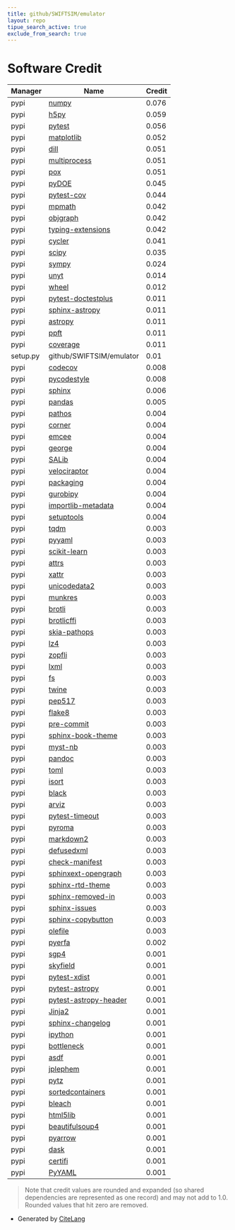 ```yaml
---
title: github/SWIFTSIM/emulator
layout: repo
tipue_search_active: true
exclude_from_search: true
---
```

# Software Credit

|Manager|Name|Credit|
|-------|----|------|
|pypi|[numpy](https://pypi.org/project/numpy)|0.076|
|pypi|[h5py](http://www.h5py.org)|0.059|
|pypi|[pytest](https://pypi.org/project/pytest)|0.056|
|pypi|[matplotlib](https://matplotlib.org)|0.052|
|pypi|[dill](https://github.com/uqfoundation/dill)|0.051|
|pypi|[multiprocess](https://github.com/uqfoundation/multiprocess)|0.051|
|pypi|[pox](https://github.com/uqfoundation/pox)|0.051|
|pypi|[pyDOE](https://github.com/tisimst/pyDOE)|0.045|
|pypi|[pytest-cov](https://pypi.org/project/pytest-cov)|0.044|
|pypi|[mpmath](http://mpmath.org/)|0.042|
|pypi|[objgraph](https://pypi.org/project/objgraph)|0.042|
|pypi|[typing-extensions](https://pypi.org/project/typing-extensions)|0.042|
|pypi|[cycler](https://github.com/matplotlib/cycler)|0.041|
|pypi|[scipy](https://pypi.org/project/scipy)|0.035|
|pypi|[sympy](https://sympy.org)|0.024|
|pypi|[unyt](https://github.com/yt-project/unyt)|0.014|
|pypi|[wheel](https://github.com/pypa/wheel)|0.012|
|pypi|[pytest-doctestplus](https://pypi.org/project/pytest-doctestplus)|0.011|
|pypi|[sphinx-astropy](https://pypi.org/project/sphinx-astropy)|0.011|
|pypi|[astropy](http://astropy.org)|0.011|
|pypi|[ppft](https://github.com/uqfoundation/ppft)|0.011|
|pypi|[coverage](https://pypi.org/project/coverage)|0.011|
|setup.py|github/SWIFTSIM/emulator|0.01|
|pypi|[codecov](https://pypi.org/project/codecov)|0.008|
|pypi|[pycodestyle](https://pypi.org/project/pycodestyle)|0.008|
|pypi|[sphinx](https://pypi.org/project/sphinx)|0.006|
|pypi|[pandas](https://pypi.org/project/pandas)|0.005|
|pypi|[pathos](https://github.com/uqfoundation/pathos)|0.004|
|pypi|[corner](https://corner.readthedocs.io)|0.004|
|pypi|[emcee](https://emcee.readthedocs.io)|0.004|
|pypi|[george](https://github.com/dfm/george)|0.004|
|pypi|[SALib](http://salib.github.io/SALib/)|0.004|
|pypi|[velociraptor](https://github.com/swiftsim/velociraptor-python)|0.004|
|pypi|[packaging](https://pypi.org/project/packaging)|0.004|
|pypi|[gurobipy](https://pypi.org/project/gurobipy)|0.004|
|pypi|[importlib-metadata](https://pypi.org/project/importlib-metadata)|0.004|
|pypi|[setuptools](https://pypi.org/project/setuptools)|0.004|
|pypi|[tqdm](https://pypi.org/project/tqdm)|0.003|
|pypi|[pyyaml](https://pypi.org/project/pyyaml)|0.003|
|pypi|[scikit-learn](https://pypi.org/project/scikit-learn)|0.003|
|pypi|[attrs](https://pypi.org/project/attrs)|0.003|
|pypi|[xattr](https://pypi.org/project/xattr)|0.003|
|pypi|[unicodedata2](https://pypi.org/project/unicodedata2)|0.003|
|pypi|[munkres](https://pypi.org/project/munkres)|0.003|
|pypi|[brotli](https://pypi.org/project/brotli)|0.003|
|pypi|[brotlicffi](https://pypi.org/project/brotlicffi)|0.003|
|pypi|[skia-pathops](https://pypi.org/project/skia-pathops)|0.003|
|pypi|[lz4](https://pypi.org/project/lz4)|0.003|
|pypi|[zopfli](https://pypi.org/project/zopfli)|0.003|
|pypi|[lxml](https://pypi.org/project/lxml)|0.003|
|pypi|[fs](https://pypi.org/project/fs)|0.003|
|pypi|[twine](https://pypi.org/project/twine)|0.003|
|pypi|[pep517](https://pypi.org/project/pep517)|0.003|
|pypi|[flake8](https://pypi.org/project/flake8)|0.003|
|pypi|[pre-commit](https://pypi.org/project/pre-commit)|0.003|
|pypi|[sphinx-book-theme](https://pypi.org/project/sphinx-book-theme)|0.003|
|pypi|[myst-nb](https://pypi.org/project/myst-nb)|0.003|
|pypi|[pandoc](https://pypi.org/project/pandoc)|0.003|
|pypi|[toml](https://pypi.org/project/toml)|0.003|
|pypi|[isort](https://pypi.org/project/isort)|0.003|
|pypi|[black](https://pypi.org/project/black)|0.003|
|pypi|[arviz](https://pypi.org/project/arviz)|0.003|
|pypi|[pytest-timeout](https://pypi.org/project/pytest-timeout)|0.003|
|pypi|[pyroma](https://pypi.org/project/pyroma)|0.003|
|pypi|[markdown2](https://pypi.org/project/markdown2)|0.003|
|pypi|[defusedxml](https://pypi.org/project/defusedxml)|0.003|
|pypi|[check-manifest](https://pypi.org/project/check-manifest)|0.003|
|pypi|[sphinxext-opengraph](https://pypi.org/project/sphinxext-opengraph)|0.003|
|pypi|[sphinx-rtd-theme](https://pypi.org/project/sphinx-rtd-theme)|0.003|
|pypi|[sphinx-removed-in](https://pypi.org/project/sphinx-removed-in)|0.003|
|pypi|[sphinx-issues](https://pypi.org/project/sphinx-issues)|0.003|
|pypi|[sphinx-copybutton](https://pypi.org/project/sphinx-copybutton)|0.003|
|pypi|[olefile](https://pypi.org/project/olefile)|0.003|
|pypi|[pyerfa](https://github.com/liberfa/pyerfa)|0.002|
|pypi|[sgp4](https://pypi.org/project/sgp4)|0.001|
|pypi|[skyfield](https://pypi.org/project/skyfield)|0.001|
|pypi|[pytest-xdist](https://pypi.org/project/pytest-xdist)|0.001|
|pypi|[pytest-astropy](https://pypi.org/project/pytest-astropy)|0.001|
|pypi|[pytest-astropy-header](https://pypi.org/project/pytest-astropy-header)|0.001|
|pypi|[Jinja2](https://pypi.org/project/Jinja2)|0.001|
|pypi|[sphinx-changelog](https://pypi.org/project/sphinx-changelog)|0.001|
|pypi|[ipython](https://pypi.org/project/ipython)|0.001|
|pypi|[bottleneck](https://pypi.org/project/bottleneck)|0.001|
|pypi|[asdf](https://pypi.org/project/asdf)|0.001|
|pypi|[jplephem](https://pypi.org/project/jplephem)|0.001|
|pypi|[pytz](https://pypi.org/project/pytz)|0.001|
|pypi|[sortedcontainers](https://pypi.org/project/sortedcontainers)|0.001|
|pypi|[bleach](https://pypi.org/project/bleach)|0.001|
|pypi|[html5lib](https://pypi.org/project/html5lib)|0.001|
|pypi|[beautifulsoup4](https://pypi.org/project/beautifulsoup4)|0.001|
|pypi|[pyarrow](https://pypi.org/project/pyarrow)|0.001|
|pypi|[dask](https://pypi.org/project/dask)|0.001|
|pypi|[certifi](https://pypi.org/project/certifi)|0.001|
|pypi|[PyYAML](https://pypi.org/project/PyYAML)|0.001|


> Note that credit values are rounded and expanded (so shared dependencies are represented as one record) and may not add to 1.0. Rounded values that hit zero are removed.


- Generated by [CiteLang](https://github.com/vsoch/citelang)
